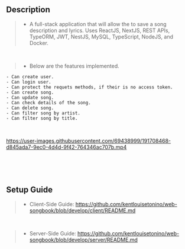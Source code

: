## Description

> - A full-stack application that will allow the to save a song description and lyrics. Uses ReactJS, NextJS, REST APIs, TypeORM, JWT, NestJS, MySQL, TypeScript, NodeJS, and Docker.

<br />

> - Below are the features implemented.
```plaintext
- Can create user.
- Can login user.
- Can protect the requets methods, if their is no access token.
- Can create song.
- Can update song.
- Can check details of the song.
- Can delete song.
- Can filter song by artist.
- Can filter song by title.
```

<br />

https://user-images.githubusercontent.com/69438999/191708468-d845ada7-9ec0-4d4d-9f42-764346ac707b.mp4

<br />
<br />
<br />



## Setup Guide
> - Client-Side Guide: https://github.com/kentlouisetonino/web-songbook/blob/develop/client/README.md

<br />

> - Server-Side Guide: https://github.com/kentlouisetonino/web-songbook/blob/develop/server/README.md

